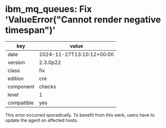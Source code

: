 [//]: # (werk v2)
# ibm_mq_queues: Fix 'ValueError("Cannot render negative timespan")'

key        | value
---------- | ---
date       | 2024-11-27T13:10:12+00:00
version    | 2.3.0p22
class      | fix
edition    | cre
component  | checks
level      | 1
compatible | yes

This error occurred sporadically. To benefit from this werk, users have to update the agent on
affected hosts.
